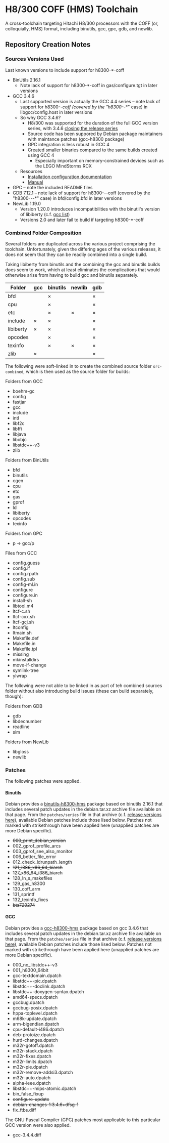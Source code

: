 H8/300 COFF (HMS) Toolchain
===========================
A cross-toolchain targeting Hitachi H8/300 processors with the COFF (or, colloquially, HMS) format, including binutils, gcc, gpc, gdb, and newlib.


Repository Creation Notes
-------------------------

### Sources Versions Used
Last known versions to include support for h8300-*-coff
* BinUtils 2.16.1
  + Note lack of support for h8300-*-coff in gas/configure.tgt in later versions
* GCC 3.4.6
  + Last supported version is actually the GCC 4.4 series – note lack of support for h8300-*-coff (covered by the "h8300-*-*" case) in libgcc/config.host in later versions
  + So why GCC 3.4.6?
    - H8/300 was supported for the duration of the full GCC version series, with 3.4.6 [closing the release series](https://gcc.gnu.org/gcc-3.4/changes.html)
    - Source code has been suppored by Debian package maintainers with maintance patches (gcc-h8300 package)
    - GPC integration is less robust in GCC 4
    - Created smaller binaries compared to the same builds created using GCC 4
      * Especially important on memory-constrained devices such as the LEGO MindStorms RCX
  + Resources
    - [Installation configuration documentation](https://web.archive.org/web/20041013092023/https://gcc.gnu.org/install/configure.html)
    - [Manual](https://gcc.gnu.org/onlinedocs/gcc-3.4.6/gcc/)
* GPC – note the included README files
* GDB 7.12.1 – note lack of support for h8300-*-*-coff (covered by the "h8300-*-*-*" case) in bfd/config.bfd in later versions
* NewLib 1.19.0
  + Version 1.20.0 introduces incompatibilities with the binutil's version of libiberty (c.f. [gcc list](https://gcc-patches.gcc.gnu.narkive.com/zeSeZ9N8/newlib-vs-libiberty-mismatch-breaks-build-re-patch-export-psignal-on-all-platforms#post1))
  + Versions 2.0 and later fail to build if targeting h8300-*-coff



### Combined Folder Composition
Several folders are duplicated across the various project comprising the toolchain.
Unfortunately, given the differing ages of the various releases,
it does not seem that they can be readily combined into a single build.

Taking libiberty from binutils and the combining the gcc and binutils builds does seem to work,
which at least eliminates the complications that would otherwise arise from having to build
gcc and binutils separately.

| Folder    | gcc | binutils | newlib | gdb |
| --------- | --- | -------- | ------ | --- |
| bfd       |     |  ×       |        |  ×  |
| cpu       |     |  ×       |        |  ×  |
| etc       |     |  ×       |  ×     |  ×  |
| include   |  ×  |  ×       |        |  ×  |
| libiberty |  ×  |  ×       |        |  ×  |
| opcodes   |     |  ×       |        |  ×  |
| texinfo   |     |  ×       |  ×     |  ×  |
| zlib      |  ×  |          |        |  ×  |




The following were soft-linked in to create the combined source folder `src-combined`,
which is then used as the source folder for builds:

Folders from GCC
* boehm-gc
* config
* fastjar
* gcc
* include
* intl
* libf2c
* libffi
* libjava
* libobjc
* libstdc++-v3
* zlib

Folders from BinUtils
* bfd
* binutils
* cgen
* cpu
* etc
* gas
* gprof
* ld
* libiberty
* opcodes
* texinfo

Folders from GPC
* p -> gcc/p

Files from GCC
* config.guess
* config.if
* config.rpath
* config.sub
* config-ml.in
* configure
* configure.in
* install-sh
* libtool.m4
* ltcf-c.sh
* ltcf-cxx.sh
* ltcf-gcj.sh
* ltconfig
* ltmain.sh
* Makefile.def
* Makefile.in
* Makefile.tpl
* missing
* mkinstalldirs
* move-if-change
* symlink-tree
* ylwrap


The following were not able to be linked in as part of teh combined sources folder
without also introducing build issues (these can build separately, though):

Folders from GDB
* gdb
* libdecnumber
* readline
* sim

Folders from NewLib
* libgloss
* newlib



### Patches
The following patches were applied.

#### Binutils
Debian provides a [binutils-h8300-hms](https://packages.debian.org/source/stable/binutils-h8300-hms) package
based on binutils 2.16.1 that includes several patch updates in the debian.tar.xz archive file available on that page.
From the `patches/series` file in that archive (c.f. [release versions here](https://sources.debian.org/src/binutils-h8300-hms/2.16.1/debian/patches/series/)),
available Debian patches include those lised below.
Patches not marked with strikethrough have been applied here (unapplied patches are more Debian specific).
* ~~000_print_debian_version~~
* 002_gprof_profile_arcs
* 003_gprof_see_also_monitor
* 006_better_file_error
* 012_check_ldrunpath_length
* ~~121_i386_x86_64_biarch~~
* ~~127_x86_64_i386_biarch~~
* 128_ln_s_makefiles
* 129_gas_h8300
* 130_coff_arm
* 131_sprintf
* 132_texinfo_fixes
* ~~bts729274~~


#### GCC
Debian provides a [gcc-h8300-hms](https://packages.debian.org/source/stable/gcc-h8300-hms) package
based on gcc 3.4.6 that includes several patch updates in the debian.tar.xz archive file available on that page.
From the `patches/series` file in that archive (c.f. [release versions here](https://sources.debian.org/src/gcc-h8300-hms/3.4.6/debian/patches/series/)),
available Debian patches include those lised below.
Patches not marked with strikethrough have been applied here (unapplied patches are more Debian specific).
* 000_no_libstdc++-v3
* 001_h8300_64bit
* gcc-textdomain.dpatch
* libstdc++-pic.dpatch
* libstdc++-doclink.dpatch
* libstdc++-doxygen-syntax.dpatch
* amd64-specs.dpatch
* gccbug.dpatch
* gccbug-posix.dpatch
* hppa-toplevel.dpatch
* m68k-update.dpatch
* arm-bigendian.dpatch
* cpu-default-i486.dpatch
* deb-protoize.dpatch
* hurd-changes.dpatch
* m32r-gotoff.dpatch
* m32r-stack.dpatch
* m32r-fixes.dpatch
* m32r-limits.dpatch
* m32r-pie.dpatch
* m32r-remove-addsi3.dpatch
* m32r-auto.dpatch
* alpha-ieee.dpatch
* libstdc++-mips-atomic.dpatch
* bin_false_fixup
* ~~configure-update~~
* ~~debian-changes-1:3.4.6+dfsg-1~~
* fix_ftbs.diff

The GNU Pascal Compiler (GPC) patches most applicable to this particular GCC version were also applied.
* gcc-3.4.4.diff
